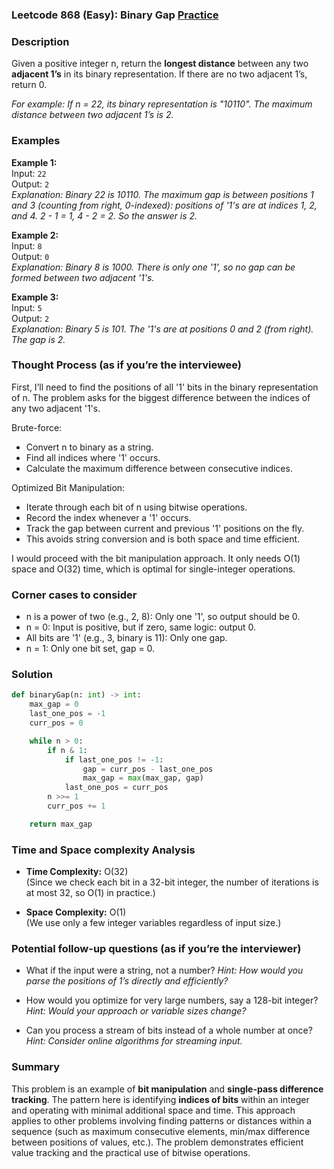### Leetcode 868 (Easy): Binary Gap [Practice](https://leetcode.com/problems/binary-gap)

### Description  
Given a positive integer n, return the **longest distance** between any two **adjacent 1’s** in its binary representation. If there are no two adjacent 1’s, return 0.

*For example: If n = 22, its binary representation is "10110". The maximum distance between two adjacent 1’s is 2.*

### Examples  

**Example 1:**  
Input: `22`  
Output: `2`  
*Explanation: Binary 22 is 10110. The maximum gap is between positions 1 and 3 (counting from right, 0-indexed): positions of '1's are at indices 1, 2, and 4. 2 - 1 = 1, 4 - 2 = 2. So the answer is 2.*

**Example 2:**  
Input: `8`  
Output: `0`  
*Explanation: Binary 8 is 1000. There is only one '1', so no gap can be formed between two adjacent '1's.*

**Example 3:**  
Input: `5`  
Output: `2`  
*Explanation: Binary 5 is 101. The '1's are at positions 0 and 2 (from right). The gap is 2.*

### Thought Process (as if you’re the interviewee)  
First, I’ll need to find the positions of all '1' bits in the binary representation of n. The problem asks for the biggest difference between the indices of any two adjacent '1's.

Brute-force:  
- Convert n to binary as a string.
- Find all indices where '1' occurs.
- Calculate the maximum difference between consecutive indices.

Optimized Bit Manipulation:  
- Iterate through each bit of n using bitwise operations.
- Record the index whenever a '1' occurs.
- Track the gap between current and previous '1' positions on the fly.
- This avoids string conversion and is both space and time efficient.

I would proceed with the bit manipulation approach. It only needs O(1) space and O(32) time, which is optimal for single-integer operations.

### Corner cases to consider  
- n is a power of two (e.g., 2, 8): Only one '1', so output should be 0.
- n = 0: Input is positive, but if zero, same logic: output 0.
- All bits are '1' (e.g., 3, binary is 11): Only one gap.
- n = 1: Only one bit set, gap = 0.

### Solution

```python
def binaryGap(n: int) -> int:
    max_gap = 0
    last_one_pos = -1
    curr_pos = 0

    while n > 0:
        if n & 1:
            if last_one_pos != -1:
                gap = curr_pos - last_one_pos
                max_gap = max(max_gap, gap)
            last_one_pos = curr_pos
        n >>= 1
        curr_pos += 1

    return max_gap
```

### Time and Space complexity Analysis  

- **Time Complexity:** O(32)  
  (Since we check each bit in a 32-bit integer, the number of iterations is at most 32, so O(1) in practice.)

- **Space Complexity:** O(1)  
  (We use only a few integer variables regardless of input size.)

### Potential follow-up questions (as if you’re the interviewer)  

- What if the input were a string, not a number?
  *Hint: How would you parse the positions of 1’s directly and efficiently?*

- How would you optimize for very large numbers, say a 128-bit integer?
  *Hint: Would your approach or variable sizes change?*

- Can you process a stream of bits instead of a whole number at once?
  *Hint: Consider online algorithms for streaming input.*

### Summary
This problem is an example of **bit manipulation** and **single-pass difference tracking**. The pattern here is identifying **indices of bits** within an integer and operating with minimal additional space and time. This approach applies to other problems involving finding patterns or distances within a sequence (such as maximum consecutive elements, min/max difference between positions of values, etc.). The problem demonstrates efficient value tracking and the practical use of bitwise operations.